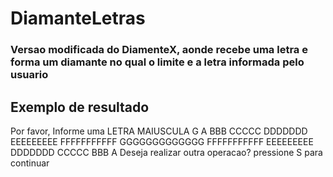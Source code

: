 # DiamanteLetras

### Versao modificada do DiamenteX, aonde recebe uma letra e forma um diamante no qual o limite e a letra informada pelo usuario

## Exemplo de resultado 

Por favor, Informe uma LETRA MAIUSCULA
G
      A
     BBB
    CCCCC
   DDDDDDD
  EEEEEEEEE
 FFFFFFFFFFF
GGGGGGGGGGGGG
 FFFFFFFFFFF
  EEEEEEEEE
   DDDDDDD
    CCCCC
     BBB
      A
Deseja realizar outra operacao? pressione S para continuar
